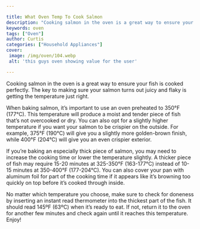 ```yaml
---

title: What Oven Temp To Cook Salmon
description: "Cooking salmon in the oven is a great way to ensure your fish is cooked perfectly. The key to making sure your salmon turns out ju...see more detail"
keywords: oven
tags: ["Oven"]
author: Curtis
categories: ["Household Appliances"]
cover: 
 image: /img/oven/104.webp
 alt: 'this guys oven showing value for the user'

---
```


Cooking salmon in the oven is a great way to ensure your fish is cooked perfectly. The key to making sure your salmon turns out juicy and flaky is getting the temperature just right.

When baking salmon, it’s important to use an oven preheated to 350°F (177°C). This temperature will produce a moist and tender piece of fish that’s not overcooked or dry. You can also opt for a slightly higher temperature if you want your salmon to be crispier on the outside. For example, 375°F (190°C) will give you a slightly more golden-brown finish, while 400°F (204°C) will give you an even crispier exterior.

If you’re baking an especially thick piece of salmon, you may need to increase the cooking time or lower the temperature slightly. A thicker piece of fish may require 15-20 minutes at 325-350°F (163-177°C) instead of 10-15 minutes at 350-400°F (177-204°C). You can also cover your pan with aluminum foil for part of the cooking time if it appears like it’s browning too quickly on top before it’s cooked through inside.

No matter which temperature you choose, make sure to check for doneness by inserting an instant read thermometer into the thickest part of the fish. It should read 145ºF (63ºC) when it’s ready to eat. If not, return it to the oven for another few minutes and check again until it reaches this temperature. Enjoy!
